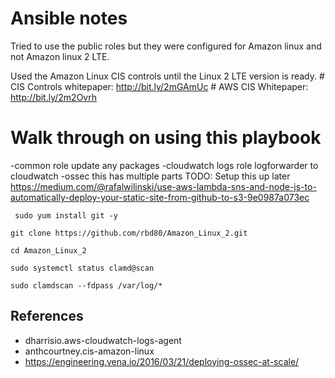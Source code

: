 # Ansible notes

Tried to use the public roles but they were configured for Amazon linux and not Amazon linux 2 LTE.  

Used the Amazon Linux CIS controls until the Linux 2 LTE version is ready.
    # CIS Controls whitepaper:  http://bit.ly/2mGAmUc
    # AWS CIS Whitepaper:       http://bit.ly/2m2Ovrh


## 




# Walk through on using this playbook
-common role
    update any packages
-cloudwatch logs role
    logforwarder to cloudwatch
-ossec
    this has multiple parts
    TODO:  Setup this up later https://medium.com/@rafalwilinski/use-aws-lambda-sns-and-node-js-to-automatically-deploy-your-static-site-from-github-to-s3-9e0987a073ec
     


```
 sudo yum install git -y
```

```
git clone https://github.com/rbd80/Amazon_Linux_2.git
```

```
cd Amazon_Linux_2

```

```
sudo systemctl status clamd@scan
```


```
sudo clamdscan --fdpass /var/log/*
```






## References
- dharrisio.aws-cloudwatch-logs-agent
- anthcourtney.cis-amazon-linux
- https://engineering.vena.io/2016/03/21/deploying-ossec-at-scale/